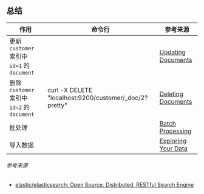 



## 总结

| 作用                                        | 命令行                                                 | 参考来源                                                     |
| ------------------------------------------- | ------------------------------------------------------ | ------------------------------------------------------------ |
| 更新 `customer` 索引中 `id=1` 的 `document` |                                                        | [Updating Documents](https://www.elastic.co/guide/en/elasticsearch/reference/current/getting-started-update-documents.html) |
| 删除 `customer` 索引中 `id=2` 的 `document` | curl -X DELETE "localhost:9200/customer/_doc/2?pretty" | [Deleting Documents](https://www.elastic.co/guide/en/elasticsearch/reference/current/getting-started-delete-documents.html) |
| 批处理                                      |                                                        | [Batch Processing](https://www.elastic.co/guide/en/elasticsearch/reference/current/getting-started-batch-processing.html) |
| 导入数据                                    |                                                        | [Exploring Your Data](https://www.elastic.co/guide/en/elasticsearch/reference/current/getting-started-explore-data.html) |



###### 参考来源

- [elastic/elasticsearch: Open Source, Distributed, RESTful Search Engine](https://github.com/elastic/elasticsearch)